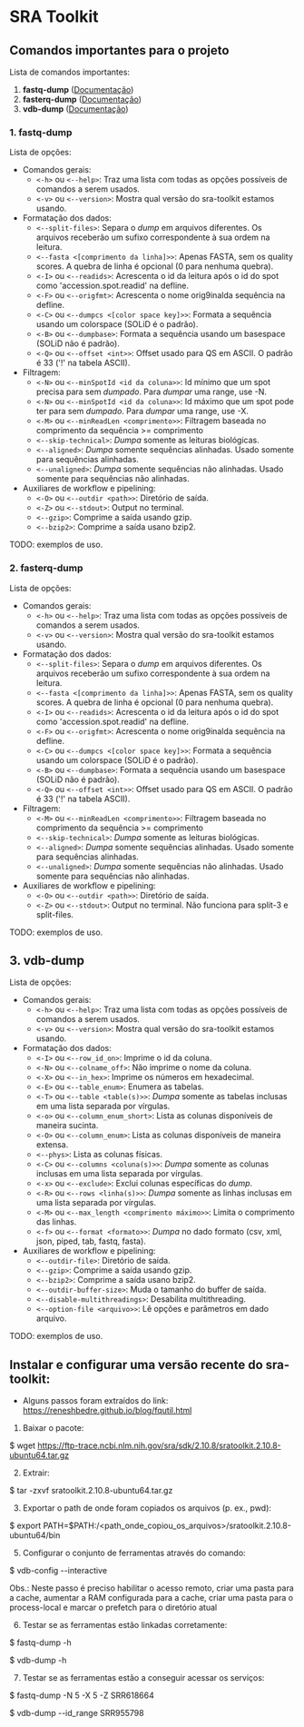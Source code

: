 # SRA Toolkit
## Comandos importantes para o projeto

Lista de comandos importantes:
1. **fastq-dump** ([Documentação](https://ncbi.github.io/sra-tools/fastq-dump.html))
2. **fasterq-dump** ([Documentação](https://github.com/ncbi/sra-tools/wiki/HowTo:-fasterq-dump))
3. **vdb-dump** ([Documentação](https://trace.ncbi.nlm.nih.gov/Traces/sra/sra.cgi?view=toolkit_doc&f=vdb-dump))

### 1. fastq-dump
Lista de opções:
* Comandos gerais:
    * `<-h>` ou `<--help>`: Traz uma lista com todas as opções possíveis de comandos a serem usados.
    * `<-v>` ou `<--version>`: Mostra qual versão do sra-toolkit estamos usando.
* Formatação dos dados:
    * `<--split-files>`: Separa o *dump* em arquivos diferentes. Os arquivos receberão um sufixo correspondente à sua ordem na leitura.
    * `<--fasta <[comprimento da linha]>>`: Apenas FASTA, sem os quality scores. A quebra de linha é opcional (0 para nenhuma quebra).
    * `<-I>` ou `<--readids>`: Acrescenta o id da leitura após o id do spot como 'accession.spot.readid' na defline.
    * `<-F>` ou `<--origfmt>`: Acrescenta o nome orig9inalda sequência na defline.
    * `<-C>` ou `<--dumpcs <[color space key]>>`: Formata a sequência usando um colorspace (SOLiD é o padrão).
    * `<-B>` ou `<--dumpbase>`: Formata a sequência usando um basespace (SOLiD não é padrão).
    * `<-Q>` ou `<--offset <int>>`: Offset usado para QS em ASCII. O padrão é 33 ('!' na tabela ASCII).
* Filtragem:
    * `<-N>` ou `<--minSpotId <id da coluna>>`: Id mínimo que um spot precisa para sem *dumpado*. Para *dumpar* uma range, use -N.
    * `<-N>` ou `<--minSpotId <id da coluna>>`: Id máximo que um spot pode ter para sem *dumpado*. Para *dumpar* uma range, use -X.
    * `<-M>` ou `<--minReadLen <comprimento>>`: Filtragem baseada no comprimento da sequência >= comprimento
    * `<--skip-technical>`: *Dumpa* somente as leituras biológicas.
    * `<--aligned>`: *Dumpa* somente sequências alinhadas. Usado somente para sequências alinhadas.
    * `<--unaligned>`: *Dumpa* somente sequências não alinhadas. Usado somente para sequências não alinhadas.
* Auxiliares de workflow e pipelining:
    * `<-O>` ou `<--outdir <path>>`: Diretório de saída.
    * `<-Z>` ou `<--stdout>`: Output no terminal.
    * `<--gzip>`: Comprime a saída usando gzip.
    * `<--bzip2>`: Comprime a saída usano bzip2.

TODO: exemplos de uso.

### 2. fasterq-dump
Lista de opções:
* Comandos gerais:
    * `<-h>` ou `<--help>`: Traz uma lista com todas as opções possíveis de comandos a serem usados.
    * `<-v>` ou `<--version>`: Mostra qual versão do sra-toolkit estamos usando.
* Formatação dos dados:
    * `<--split-files>`: Separa o *dump* em arquivos diferentes. Os arquivos receberão um sufixo correspondente à sua ordem na leitura.
    * `<--fasta <[comprimento da linha]>>`: Apenas FASTA, sem os quality scores. A quebra de linha é opcional (0 para nenhuma quebra).
    * `<-I>` ou `<--readids>`: Acrescenta o id da leitura após o id do spot como 'accession.spot.readid' na defline.
    * `<-F>` ou `<--origfmt>`: Acrescenta o nome orig9inalda sequência na defline.
    * `<-C>` ou `<--dumpcs <[color space key]>>`: Formata a sequência usando um colorspace (SOLiD é o padrão).
    * `<-B>` ou `<--dumpbase>`: Formata a sequência usando um basespace (SOLiD não é padrão).
    * `<-Q>` ou `<--offset <int>>`: Offset usado para QS em ASCII. O padrão é 33 ('!' na tabela ASCII).
* Filtragem:
    * `<-M>` ou `<--minReadLen <comprimento>>`: Filtragem baseada no comprimento da sequência >= comprimento
    * `<--skip-technical>`: *Dumpa* somente as leituras biológicas.
    * `<--aligned>`: *Dumpa* somente sequências alinhadas. Usado somente para sequências alinhadas.
    * `<--unaligned>`: *Dumpa* somente sequências não alinhadas. Usado somente para sequências não alinhadas.
* Auxiliares de workflow e pipelining:
    * `<-O>` ou `<--outdir <path>>`: Diretório de saída.
    * `<-Z>` ou `<--stdout>`: Output no terminal. Não funciona para split-3 e split-files.

TODO: exemplos de uso.

## 3. vdb-dump
Lista de opções:
* Comandos gerais:
    * `<-h>` ou `<--help>`: Traz uma lista com todas as opções possíveis de comandos a serem usados.
    * `<-v>` ou `<--version>`: Mostra qual versão do sra-toolkit estamos usando.
* Formatação dos dados:
    * `<-I>` ou `<--row_id_on>`: Imprime o id da coluna.
    * `<-N>` ou `<--colname_off>`: Não imprime o nome da coluna.
    * `<-X>` ou `<--in_hex>`: Imprime os números em hexadecimal.
    * `<-E>` ou `<--table_enum>`: Enumera as tabelas.
    * `<-T>` ou `<--table <table(s)>>`: *Dumpa* somente as tabelas inclusas em uma lista separada por vírgulas.
    * `<-o>` ou `<--column_enum_short>`: Lista as colunas disponíveis de maneira sucinta.
    * `<-O>` ou `<--column_enum>`: Lista as colunas disponíveis de maneira extensa.
    * `<--phys>`: Lista as colunas físicas.
    * `<-C>` ou `<--columns <coluna(s)>>`: *Dumpa* somente as colunas inclusas em uma lista separada por vírgulas.
    * `<-x>` ou `<--exclude>`: Exclui colunas específicas do *dump*.
    * `<-R>` ou `<--rows <linha(s)>>`: *Dumpa* somente as linhas inclusas em uma lista separada por vírgulas.
    * `<-M>` ou `<--max_length <comprimento máximo>>`: Limita o comprimento das linhas.
    * `<-f>` ou `<--format <formato>>`: *Dumpa* no dado formato (csv, xml, json, piped, tab, fastq, fasta).
* Auxiliares de workflow e pipelining:
    * `<--outdir-file>`: Diretório de saída.
    * `<--gzip>`: Comprime a saída usando gzip.
    * `<--bzip2>`: Comprime a saída usano bzip2.
    * `<--outdir-buffer-size>`: Muda o tamanho do buffer de saída.
    * `<--disable-multithreadings>`: Desabilita multithreading.
    * `<--option-file <arquivo>>`: Lê opções e parâmetros em dado arquivo.

TODO: exemplos de uso.

## Instalar e configurar uma versão recente do sra-toolkit:
- Alguns passos foram extraídos do link: https://reneshbedre.github.io/blog/fqutil.html

1) Baixar o pacote:

$ wget https://ftp-trace.ncbi.nlm.nih.gov/sra/sdk/2.10.8/sratoolkit.2.10.8-ubuntu64.tar.gz

2) Extrair:

$ tar -zxvf sratoolkit.2.10.8-ubuntu64.tar.gz

3) Exportar o path de onde foram copiados os arquivos (p. ex., pwd):

$ export PATH=$PATH:/<path_onde_copiou_os_arquivos>/sratoolkit.2.10.8-ubuntu64/bin

5) Configurar o conjunto de ferramentas através do comando:

$ vdb-config --interactive

Obs.: Neste passo é preciso habilitar o acesso remoto, criar uma pasta para a cache, aumentar a RAM configurada para a cache, criar uma pasta para o process-local 
e marcar o prefetch para o diretório atual

6) Testar se as ferramentas estão linkadas corretamente:

$ fastq-dump -h

$ vdb-dump -h

7) Testar se as ferramentas estão a conseguir acessar os serviços:

$ fastq-dump -N 5 -X 5 -Z SRR618664

$ vdb-dump --id_range SRR955798
